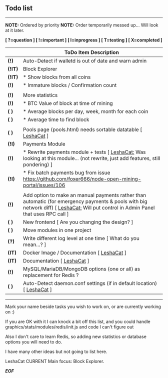 ## Todo list 

-------

**NOTE:** Ordered by priority
**NOTE:** Order temporarily messed up... Will look at it later.

**[ ?=question ] [ !=important ] [ I=inprogress ] [ T=testing ] [ X=completed ]**

|| ToDo Item Description |
| ------------- | ------------- |
| **(!)** | Auto-Detect if walletd is out of date and warn admin |
| **(!IT)** | Block Explorer |
| **(!IT)** | * Show blocks from all coins |
| **(!)** | * Immature blocks / Confirmation count |
|||
| **(!)** | More statistics |
| **(!)** | * BTC Value of block at time of mining |
| **( )** | * Average blocks per day, week, month for each coin |
| **( )** | * Average time to find block |
|||
| **( )** | Pools page (pools.html) needs sortable datatable [ [LeshaCat](https://github.com/leshacat) ] |
| **(!I)** | Payments Module |
| **(!)** | * Rewrite payments module + tests [ [LeshaCat:](https://github.com/leshacat) Was looking at this module... (not rewrite, just add features, still pondering) ] |
| **(!I)** | * Fix batch payments bug from issue https://github.com/foxer666/node-open-mining-portal/issues/106 |
|||
| **(!)** | Add option to make an manual payments rather than automatic (for emergency payments & pools with big network diff) [ [LeshaCat:](https://github.com/leshacat) Will put control in Admin Panel that uses RPC call ] |
| **( )** | New frontend [ Are you changing the design? ] |
| **( )** | Move modules in one project |
| **(?)** | Write different log level at one time [ What do you mean...? ] |
| **(IT)** | Docker Image / Documentation [ [LeshaCat](https://github.com/leshacat) ] |
| **(IT)** | Documentation [ [LeshaCat](https://github.com/leshacat) ] |
| **(!)** | MySQL/MariaDB/MongoDB options (one or all) as replacement for Redis ? |
| **( )** | Auto-Detect daemon.conf settings (if in default location) [ [LeshaCat](https://github.com/leshacat) ] |

------

Mark your name beside tasks you wish to work on, or are currently working on :)

If you are OK with it I can knock a bit off this list, and you could handle graphics/stats/modules/redis/init.js and code I can't figure out

Also I don't care to learn Redis, so adding new statistics or database options you will need to do.

I have many other ideas but not going to list here.

LeshaCat CURRENT Main focus: Block Explorer.

***EOF***
